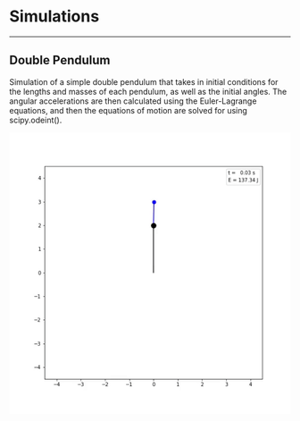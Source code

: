 # Simulations
---
## Double Pendulum
Simulation of a simple double pendulum that takes in initial conditions for the lengths and masses of each pendulum, as well as the initial angles. The angular accelerations are then calculated using the Euler-Lagrange equations, and then the equations of motion are solved for using scipy.odeint().

![](Double_Pendulum/Double_Pendulum.gif)
